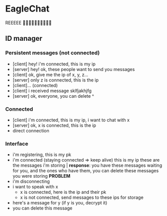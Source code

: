 # EagleChat

REEEEE 🦅🦅🦅💥💥🦅🦅💥💥🦅

## ID manager

### Persistent messages (not connected)
- [client] hey! i'm connected, this is my ip
- [server] hey! ok, these people want to send you messages
- [client] ok, give me the ip of x, y, z...
- [server] only z is connected, this is the ip
- [client]... (connected)
- [client] i received message sklfjakhjfg
- [server] ok, everyone, you can delete ^

### Connected
- [client] i'm connected, this is my ip, i want to chat with x
- [server] ok, x is connected, this is the ip
- direct connection

### Interface

- i'm registering, this is my pk
- i'm connected (staying connected => keep alive)
    this is my ip
    these are the messages i'm storing
    | **response**: you have these messages waiting for you, and the ones who have them, you can delete these messages you were storing **PROBLEM**
- i'm disconnecting
- i want to speak with x
    - x is connected, here is the ip and their pk
    - x is not connected, send messages to these ips for storage
- here's a message for y (if y is you, decrypt it)
- you can delete this message

